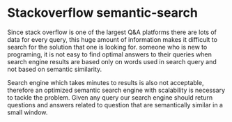 # Stackoverflow semantic-search

Since stack overflow is one of the largest Q&A platforms there are lots of data for every query, this huge amount of information makes it difficult to search for the solution that one is looking for. someone who is new to programing, it is not easy to find optimal answers to their queries when search engine results are based only on words used in search query and not based on semantic similarity.

Search engine which takes minutes to results is also not acceptable, therefore an optimized semantic search engine with scalability is necessary to tackle the problem. Given any query our search engine should return questions and answers related to question that are semantically similar in a small window.
